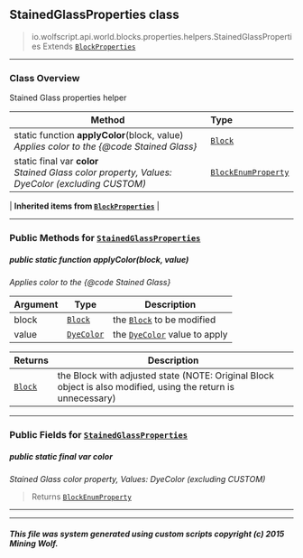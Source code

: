 ## StainedGlassProperties __class__

>io.wolfscript.api.world.blocks.properties.helpers.StainedGlassProperties
>Extends [`BlockProperties`](BlockProperties.md)

---

### Class Overview

Stained Glass properties helper

Method | Type   
--- | :--- 
static function __applyColor__(block, value) <br> _Applies color to the {@code Stained Glass}_ | [`Block`](../../Block.md)
static final var __color__ <br> _Stained Glass color property, Values: DyeColor (excluding CUSTOM)_ | [`BlockEnumProperty`](../BlockEnumProperty.md)
 |
__Inherited items from [`BlockProperties`](BlockProperties.md)__ |





---


### Public Methods for [`StainedGlassProperties`](StainedGlassProperties.md)

##### <a id='applycolor'></a>public static function __applyColor__(block, value)

_Applies color to the {@code Stained Glass}_

Argument | Type | Description  
--- | --- | --- 
block | [`Block`](../../Block.md) | the [`Block`](../../Block.md) to be modified
value | [`DyeColor`](../../../../DyeColor.md) | the [`DyeColor`](../../../../DyeColor.md) value to apply

Returns | Description
--- | --- 
[`Block`](../../Block.md) | the Block with adjusted state (NOTE: Original Block object is also modified, using the return is unnecessary)


---

### Public Fields for [`StainedGlassProperties`](StainedGlassProperties.md)

##### <a id='color'></a>public static final var __color__

_Stained Glass color property, Values: DyeColor (excluding CUSTOM)_

>Returns
>  [`BlockEnumProperty`](../BlockEnumProperty.md)

---


---


##### This file was system generated using custom scripts copyright (c) 2015 Mining Wolf.
	


